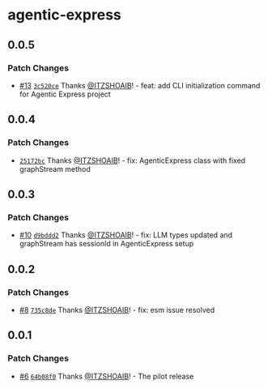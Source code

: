 # agentic-express

## 0.0.5

### Patch Changes

- [#13](https://github.com/ITZSHOAIB/agentic-express/pull/13) [`3c520ce`](https://github.com/ITZSHOAIB/agentic-express/commit/3c520ced29cfa13851a4ca5907256766ff4d350b) Thanks [@ITZSHOAIB](https://github.com/ITZSHOAIB)! - feat: add CLI initialization command for Agentic Express project

## 0.0.4

### Patch Changes

- [`25172bc`](https://github.com/ITZSHOAIB/agentic-express/commit/25172bc1d70a30ee78f83338004c932160b3248d) Thanks [@ITZSHOAIB](https://github.com/ITZSHOAIB)! - fix: AgenticExpress class with fixed graphStream method

## 0.0.3

### Patch Changes

- [#10](https://github.com/ITZSHOAIB/agentic-express/pull/10) [`d9bddd2`](https://github.com/ITZSHOAIB/agentic-express/commit/d9bddd2c18703ee8f0170169e2af158f8da845fc) Thanks [@ITZSHOAIB](https://github.com/ITZSHOAIB)! - fix: LLM types updated and graphStream has sessionId in AgenticExpress setup

## 0.0.2

### Patch Changes

- [#8](https://github.com/ITZSHOAIB/agentic-express/pull/8) [`735c8de`](https://github.com/ITZSHOAIB/agentic-express/commit/735c8de928a38600f5cdb4c0bbe12c6aff202f25) Thanks [@ITZSHOAIB](https://github.com/ITZSHOAIB)! - fix: esm issue resolved

## 0.0.1

### Patch Changes

- [#6](https://github.com/ITZSHOAIB/agentic-express/pull/6) [`64b08f0`](https://github.com/ITZSHOAIB/agentic-express/commit/64b08f0879a22373e0f7eca9b09752ba1a044d60) Thanks [@ITZSHOAIB](https://github.com/ITZSHOAIB)! - The pilot release

